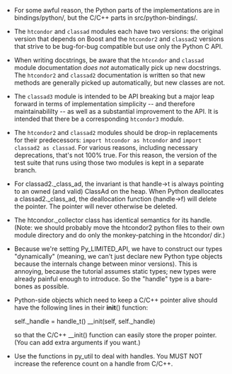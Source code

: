 - For some awful reason, the Python parts of the implementations are in
  bindings/python/, but the C/C++ parts in src/python-bindings/.

- The `htcondor` and `classad` modules each have two versions: the original
  version that depends on Boost and the `htcondor2` and `classad2` versions
  that strive to be bug-for-bug compatible but use only the Python C API.

- When writing docstrings, be aware that the `htcondor` and `classad`
  module documentation *does not* automatically pick up new docstrings.
  The `htcondor2` and `classad2` documentation is written so that new
  methods are generally picked up automatically, but new classes are
  not.

- The `classad3` module is intended to be API breaking but a major leap
  forward in terms of implementation simplicity -- and therefore
  maintainabililty -- as well as a substantial improvement to the API.
  It is intended that there be a corresponding `htcondor3` module.

- The `htcondor2` and `classad2` modules should be drop-in replacements
  for their predecessors: `import htcondor as htcondor` and
  `import classad2 as classad`.  For various reasons, including necessary
  deprecations, that's not 100% true.  For this reason, the version of
  the test suite that runs using those two modules is kept in a separate
  branch.

- For classad2._class_ad, the invariant is that handle->t is always pointing
  to an owned (and valid) ClassAd on the heap.  When Python deallocates a
  classad2._class_ad, the deallocation function (handle->f) will delete the
  pointer.  The pointer will never otherwise be deleted.

- The htcondor._collector class has identical semantics for its handle.
  (Note: we should probably move the htcondor2 python files to their own
  module directory and do only the monkey-patching in the htcondor/ dir.)

- Because we're setting Py_LIMITED_API, we have to construct our types
  "dynamically" (meaning, we can't just declare new Python type objects
  because the internals change between minor versions).  This is annoying,
  because the tutorial assumes static types; new types were already painful
  enough to introduce.  So the "handle" type is a bare-bones as possible.

- Python-side objects which need to keep a C/C++ pointer alive should have
  the following lines in their __init__() function:

    self._handle = handle_t()
    _<typename>_init(self, self._handle)

  so that the C/C++ _<typename>_init() function can easily store the
  proper pointer.  (You can add extra arguments if you want.)

- Use the functions in py_util to deal with handles.  You MUST NOT
  increase the reference count on a handle from C/C++.
